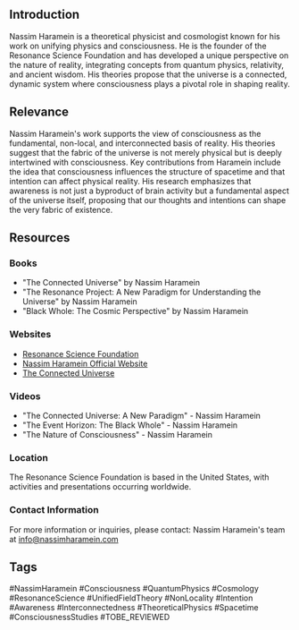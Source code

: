 ## Introduction
Nassim Haramein is a theoretical physicist and cosmologist known for his work on unifying physics and consciousness. He is the founder of the Resonance Science Foundation and has developed a unique perspective on the nature of reality, integrating concepts from quantum physics, relativity, and ancient wisdom. His theories propose that the universe is a connected, dynamic system where consciousness plays a pivotal role in shaping reality.

## Relevance
Nassim Haramein's work supports the view of consciousness as the fundamental, non-local, and interconnected basis of reality. His theories suggest that the fabric of the universe is not merely physical but is deeply intertwined with consciousness. Key contributions from Haramein include the idea that consciousness influences the structure of spacetime and that intention can affect physical reality. His research emphasizes that awareness is not just a byproduct of brain activity but a fundamental aspect of the universe itself, proposing that our thoughts and intentions can shape the very fabric of existence.

## Resources

### Books
- "The Connected Universe" by Nassim Haramein
- "The Resonance Project: A New Paradigm for Understanding the Universe" by Nassim Haramein
- "Black Whole: The Cosmic Perspective" by Nassim Haramein

### Websites
- [Resonance Science Foundation](https://www.resonancescience.org)
- [Nassim Haramein Official Website](https://www.nassimharamein.com)
- [The Connected Universe](https://www.theconnecteduniverse.com)

### Videos
- "The Connected Universe: A New Paradigm" - Nassim Haramein
- "The Event Horizon: The Black Whole" - Nassim Haramein
- "The Nature of Consciousness" - Nassim Haramein

### Location
The Resonance Science Foundation is based in the United States, with activities and presentations occurring worldwide.

### Contact Information
For more information or inquiries, please contact:
Nassim Haramein's team at info@nassimharamein.com

## Tags
#NassimHaramein #Consciousness #QuantumPhysics #Cosmology #ResonanceScience #UnifiedFieldTheory #NonLocality #Intention #Awareness #Interconnectedness #TheoreticalPhysics #Spacetime #ConsciousnessStudies #TOBE_REVIEWED
